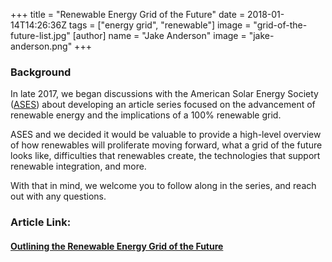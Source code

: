 +++
title = "Renewable Energy Grid of the Future"
date = 2018-01-14T14:26:36Z
tags = ["energy grid", "renewable"]
image = "grid-of-the-future-list.jpg"
[author]
  name = "Jake Anderson"
  image = "jake-anderson.png"
+++

### Background

In late 2017, we began discussions with the American Solar Energy Society ([ASES](https://www.ases.org/)) about developing an article series focused on the advancement of renewable energy and the implications of a 100% renewable grid.

ASES and we decided it would be valuable to provide a high-level overview of how renewables will proliferate moving forward, what a grid of the future looks like, difficulties that renewables create, the technologies that support renewable integration, and more. 

With that in mind, we welcome you to follow along in the series, and reach out with any questions.

### Article Link:

#### [Outlining the Renewable Energy Grid of the Future](https://www.ases.org/outlining-the-renewable-energy-grid-of-the-future/)

